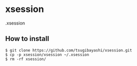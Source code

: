 # xsession
.xsession

## How to install
```
$ git clone https://github.com/tsugibayashi/xsession.git
$ cp -p xsession/xsession ~/.xsession
$ rm -rf xsession/
```

